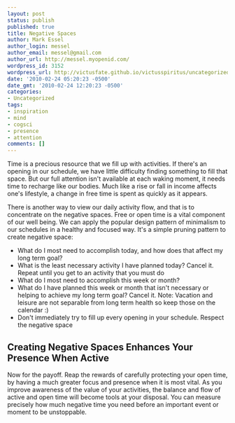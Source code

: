 ```yaml
---
layout: post
status: publish
published: true
title: Negative Spaces
author: Mark Essel
author_login: messel
author_email: messel@gmail.com
author_url: http://messel.myopenid.com/
wordpress_id: 3152
wordpress_url: http://victusfate.github.io/victusspiritus/uncategorized/2010/02/24/negative-spaces/
date: '2010-02-24 05:20:23 -0500'
date_gmt: '2010-02-24 12:20:23 -0500'
categories:
- Uncategorized
tags:
- inspiration
- mind
- cogsci
- presence
- attention
comments: []
---
```

<p>Time is a precious resource that we fill up with activities.  If there's an opening in our schedule, we have little difficulty finding something to fill that space. But our full attention isn't available at each waking moment, it needs time to recharge like our bodies. Much like a rise or fall in income affects one's lifestyle, a change in free time is spent as quickly as it appears.</p>
<p>There is another way to view our daily activity flow, and that is to concentrate on the negative spaces. Free or open time is a vital component of our well being. We can apply the popular design pattern of minimalism to our schedules in a healthy and focused way. It's a simple pruning pattern to create negative space:</p>
<ul>
<li>What do I most need to accomplish today, and how does that affect my long term goal?</li>
<li>What is the least necessary activity I have planned today? Cancel it. Repeat until you get to an activity that you must do</li>
<li>What do I most need to accomplish this week or month?</Li>
<li>What do I have planned this week or month that isn't necessary or helping to achieve my long term goal? Cancel it.  Note: Vacation and leisure are not separable from long term health so keep those on the calendar :) </li>
<li>Don't immediately try to fill up every opening in your schedule. Respect the negative space</li>
</ul>
<h2>Creating Negative Spaces Enhances Your Presence When Active</h2>
<p>Now for the payoff.  Reap the rewards of carefully protecting your open time, by having a much greater focus and presence when it is most vital. As you improve awareness of the value of your activities, the balance and flow of active and open time will become tools at your disposal. You can measure precisely how much negative time you need before an important event or moment to be unstoppable.</p>
